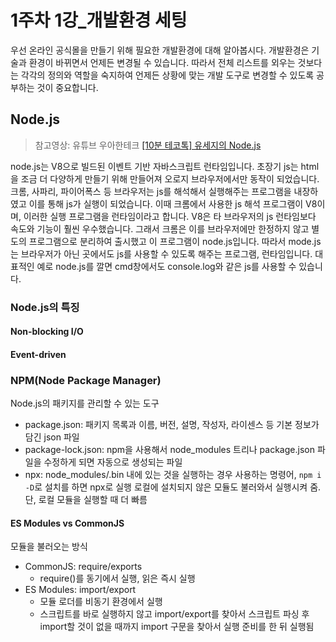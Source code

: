 # 1주차 1강\_개발환경 세팅

우선 온라인 공식몰을 만들기 위해 필요한 개발환경에 대해 알아봅시다. 개발환경은 기술과 환경이 바뀌면서 언제든 변경될 수 있습니다. 따라서 전체 리스트를 외우는 것보다는 각각의 정의와 역할을 숙지하여 언제든 상황에 맞는 개발 도구로 변경할 수 있도록 공부하는 것이 중요합니다.&#x20;

## Node.js

> 참고영상: 유튜브 우아한테크 [\[10분 테코톡\] 유세지의 Node.js](https://www.youtube.com/watch?v=A04zlpL1Uw4\&pp=ygUHbm9kZSBqcw%3D%3D)

node.js는 V8으로 빌드된 이벤트 기반 자바스크립트 런타임입니다. 초장기 js는 html을 조금 더 다양하게 만들기 위해 만들어져 오로지 브라우저에서만 동작이 되었습니다. 크롬, 사파리, 파이어폭스 등 브라우저는  js를 해석해서 실행해주는 프로그램을 내장하였고 이를 통해 js가 실행이 되었습니다. 이때 크롬에서 사용한 js 해석 프로그램이 V8이며, 이러한 실행 프로그램을 런타임이라고 합니다. V8은 타 브라우저의 js 런타임보다 속도와 기능이 훨씬 우수했습니다. 그래서 크롬은 이를 브라우저에만 한정하지 않고 별도의 프로그램으로 분리하여 출시했고 이 프로그램이 node.js입니다. 따라서 mode.js는 브라우저가 아닌 곳에서도 js를 사용할 수 있도록 해주는 프로그램, 런타임입니다. 대표적인 예로 node.js를 깔면 cmd창에서도 console.log와 같은 js를 사용할 수 있습니다.

### Node.js의 특징

#### Non-blocking I/O

#### Event-driven

### NPM(Node Package Manager)

Node.js의 패키지를 관리할 수 있는 도구

* package.json: 패키지 목록과 이름, 버전, 설명, 작성자, 라이센스 등 기본 정보가 담긴 json 파일
* package-lock.json: npm을 사용해서 node\_modules 트리나 package.json 파일을 수정하게 되면 자동으로 생성되는 파일
* npx: node\_modules/.bin 내에 있는 것을 실행하는 경우 사용하는 명령어, `npm i -D`로 설치를 하면 npx로 실행 로컬에 설치되지 않은 모듈도 불러와서 실행시켜 줌. 단, 로컬 모듈을 실행할 때 더 빠름

#### ES Modules vs CommonJS

모듈을 불러오는 방식

* CommonJS: require/exports
  * require()를 동기에서 실행, 읽은 즉시 실행
* ES Modules: import/export
  * 모듈 로더를 비동기 환경에서 실행
  * 스크립트를 바로 실행하지 않고 import/export를 찾아서 스크립트 파싱 후 import할 것이 없을 때까지 import 구문을 찾아서 실행 준비를 한 뒤 실행됨
